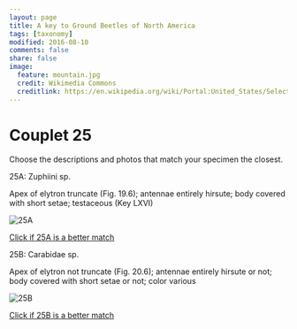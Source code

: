 ```yaml
---
layout: page
title: A key to Ground Beetles of North America
tags: [taxonomy]
modified: 2016-08-10
comments: false
share: false
image:
  feature: mountain.jpg
  credit: Wikimedia Commons
  creditlink: https://en.wikipedia.org/wiki/Portal:United_States/Selected_panorama#/media/File:Mount_Ellinor,_Mount_Washington_Panorama.jpg
---
```


# Couplet 25


Choose the descriptions and photos that match your specimen the closest. 

25A: Zuphiini sp. 

Apex of elytron truncate (Fig. 19.6); antennae entirely hirsute; body covered with short setae; testaceous (Key LXVI)

![25A](//klevan.github.io/images/keyfigs/Key1_25_25A.png)

[Click if 25A is a better match](https://en.wikipedia.org/wiki/Zuphiini)


25B: Carabidae sp. 

Apex of elytron not truncate (Fig. 20.6); antennae entirely hirsute or not; body covered with short setae or not; color various

![25B](//klevan.github.io/images/keyfigs/Key1_25_25B.png)

[Click if 25B is a better match](//klevan.github.io/dynamicTaxonomy/Key1_26)


